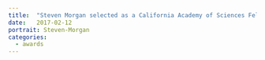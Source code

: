 ```yaml
---
title:  "Steven Morgan selected as a California Academy of Sciences Fellow."
date:   2017-02-12
portrait: Steven-Morgan
categories:
  - awards
---
```


